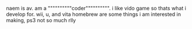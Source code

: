 naem is av. 
am a """"""""""coder"""""""""". 
i like vido game so thats what i develop for. 
wii, u, and vita homebrew are some things i am interested in making, ps3 not so much rlly
